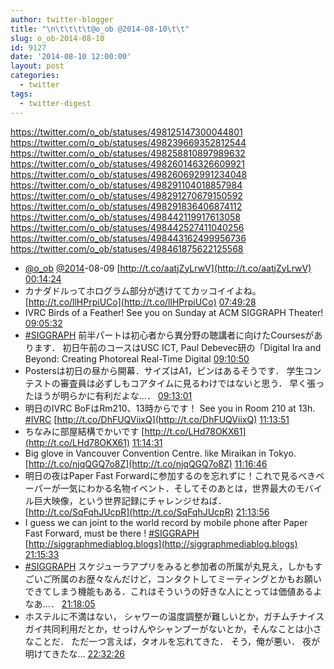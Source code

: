 ```yaml
---
author: twitter-blogger
title: "\n\t\t\t\t@o_ob @2014-08-10\t\t"
slug: o_ob-2014-08-10
id: 9127
date: '2014-08-10 12:00:00'
layout: post
categories:
  - twitter
tags:
  - twitter-digest
---
```


https://twitter.com/o_ob/statuses/498125147300044801 https://twitter.com/o_ob/statuses/498239669352812544 https://twitter.com/o_ob/statuses/498258810897989632 https://twitter.com/o_ob/statuses/498260146326609921 https://twitter.com/o_ob/statuses/498260692991234048 https://twitter.com/o_ob/statuses/498291104018857984 https://twitter.com/o_ob/statuses/498291270679150592 https://twitter.com/o_ob/statuses/498291836406874112 https://twitter.com/o_ob/statuses/498442119917613058 https://twitter.com/o_ob/statuses/498442527411040256 https://twitter.com/o_ob/statuses/498443162499956736 https://twitter.com/o_ob/statuses/498461875622125568  

*   [@o_ob](https://twitter.com/o_ob) [@2014](https://twitter.com/2014)-08-09 [http://t.co/aatjZyLrwV](http://t.co/aatjZyLrwV) [00:14:24](https://twitter.com/o_ob/statuses/498125147300044801)
*   カナダドルってホログラム部分が透けててカッコイイよね。 [http://t.co/llHPrpiUCo](http://t.co/llHPrpiUCo) [07:49:28](https://twitter.com/o_ob/statuses/498239669352812544)
*   IVRC Birds of a Feather! See you on Sunday at ACM SIGGRAPH Theater! [09:05:32](https://twitter.com/o_ob/statuses/498258810897989632)
*   [#SIGGRAPH](https://twitter.com/search?q=%23SIGGRAPH&src=hash) 前半パートは初心者から異分野の聴講者に向けたCoursesがあります． 初日午前のコースはUSC ICT, Paul Debevec研の「Digital Ira and Beyond: Creating Photoreal Real-Time Digital [09:10:50](https://twitter.com/o_ob/statuses/498260146326609921)
*   Postersは初日の昼から開幕．サイズはA1，ピンはあるそうです． 学生コンテストの審査員は必ずしもコアタイムに見るわけではないと思う． 早く張ったほうが明らかに有利だよな…． [09:13:01](https://twitter.com/o_ob/statuses/498260692991234048)
*   明日のIVRC BoFはRm210、13時からです！ See you in Room 210 at 13h. [#IVRC](https://twitter.com/search?q=%23IVRC&src=hash) [http://t.co/DhFUQViixQ](http://t.co/DhFUQViixQ) [11:13:51](https://twitter.com/o_ob/statuses/498291104018857984)
*   ちなみに部屋結構でかいです [http://t.co/LHd78OKX61](http://t.co/LHd78OKX61) [11:14:31](https://twitter.com/o_ob/statuses/498291270679150592)
*   Big glove in Vancouver Convention Centre. like Miraikan in Tokyo. [http://t.co/njqQGQ7o8Z](http://t.co/njqQGQ7o8Z) [11:16:46](https://twitter.com/o_ob/statuses/498291836406874112)
*   明日の夜はPaper Fast Forwardに参加するのを忘れずに！これで見るべきペーパーが一気にわかる名物イベント．そしてそのあとは，世界最大のモバイル巨大映像，という世界記録にチャレンジせねば． [http://t.co/SqFqhJUcpR](http://t.co/SqFqhJUcpR) [21:13:56](https://twitter.com/o_ob/statuses/498442119917613058)
*   I guess we can joint to the world record by mobile phone after Paper Fast Forward, must be there ! [#SIGGRAPH](https://twitter.com/search?q=%23SIGGRAPH&src=hash) [http://siggraphmediablog.blogs](http://siggraphmediablog.blogs) [21:15:33](https://twitter.com/o_ob/statuses/498442527411040256)
*   [#SIGGRAPH](https://twitter.com/search?q=%23SIGGRAPH&src=hash) スケジューラアプリをみると参加者の所属が丸見え，しかもすごいご所属のお歴々なんだけど，コンタクトしてミーティングとかもお願いできてしまう機能もある．これはそういうの好きな人にとっては価値あるよなあ…． [21:18:05](https://twitter.com/o_ob/statuses/498443162499956736)
*   ホステルに不満はない， シャワーの温度調整が難しいとか，ガチムチナイスガイ共同利用だとか，せっけんやシャンプーがないとか，そんなことは小さなことだ． ただ一つ言えば，タオルを忘れてきた． そう，俺が悪い． 夜が明けてきたな… [22:32:26](https://twitter.com/o_ob/statuses/498461875622125568)